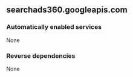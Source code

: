 ## searchads360.googleapis.com

### Automatically enabled services

None

### Reverse dependencies

None
